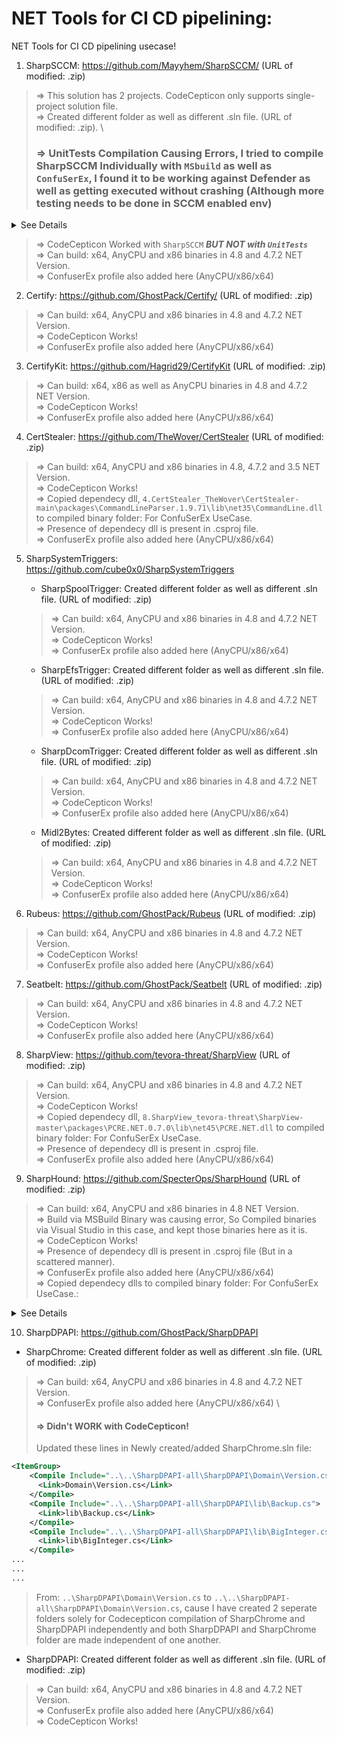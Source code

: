 # NET Tools for CI CD pipelining:

NET Tools for CI CD pipelining usecase!

1. SharpSCCM: https://github.com/Mayyhem/SharpSCCM/ (URL of modified: .zip)

> => This solution has 2 projects. CodeCepticon only supports single-project solution file. \
> => Created different folder as well as different .sln file. (URL of modified: .zip). \
> ### => UnitTests Compilation Causing Errors, I tried to compile SharpSCCM Individually with `MSbuild` as well as `ConfuSerEx`, I found it to be working against Defender as well as getting executed without crashing (Although more testing needs to be done in SCCM enabled env) 
> 
<details><summary>See Details</summary>

![image](https://github.com/user-attachments/assets/3008a056-7502-4ed4-a632-9d3cb6e65dad)

```powershell
PS C:\Users\soumy\Downloads> .\SharpSCCM.exe  get

  _______ _     _ _______  ______  _____  _______ _______ _______ _______
  |______ |_____| |_____| |_____/ |_____] |______ |       |       |  |  |
  ______| |     | |     | |    \_ |       ______| |______ |______ |  |  |    @_Mayyhem

Required command was not provided.

Description:
  A group of commands that fetch objects from SMS Providers via WMI, management points via HTTP(S), or domain controllers via LDAP

Usage:
  SharpSCCM get [command] [options]

Options:
  -sc, --site-code <site-code>  The three character site code (e.g., PS1) (default: the site code of the client running SharpSCCM)
  --debug                       Print debug messages for troubleshooting
  --no-banner                   Do not display banner in command output
  -?, -h, --help                Show help and usage information

Commands:
  admins                        Get information on SCCM administrators and security roles from an SMS Provider via WMI
                                  Permitted security roles:
                                    - Any (SMS Admins local group)
  applications                  Get information on applications from an SMS Provider via WMI
                                  Permitted security roles:
                                    - Full Administrator
                                    - Application Administrator
                                    - Application Author
                                    - Application Deployment Manager
                                    - Operating System Deployment Manager
                                    - Operations Administrator
                                    - Read-only Analyst
  classes                       Get a list of WMI classes from an SMS Provider
                                  Permitted security roles:
                                    - Any (SMS Admins local group)
  class-instances <wmi-class>   Get information on WMI class instances from an SMS Provider
                                  Permitted security roles:
                                    - ACLs are applied at the object class and instance level
  class-properties <wmi-class>  Get all properties of a specified WMI class from an SMS Provider
                                  Permitted security roles:
                                    - Any (SMS Admins local group)
  collections                   Get information on collections from an SMS Provider via WMI
                                  Permitted security roles:
                                    - Any (SMS Admins local group)
  collection-members            Get the members of a specified collection from an SMS Provider via WMI
                                  Permitted security roles:
                                    - Any (SMS Admins local group)
  collection-rules              Get the rules that are evaluated to add members to a collection from an SMS Provider via WMI
                                  Permitted security roles:
                                    - Any (SMS Admins local group)
  deployments                   Get information on deployments from an SMS Provider via WMI
                                  Permitted security roles:
                                    - Full Administrator
                                    - Application Administrator
                                    - Application Author
                                    - Application Deployment Manager
                                    - Operating System Deployment Manager
                                    - Operations Administrator
                                    - Read-only Analyst
  devices                       Get information on devices from an SMS Provider via WMI
                                  Permitted security roles:
                                    - Any (SMS Admins local group)
  primary-users                 Get information on primary users set for devices from an SMS Provider via WMI
                                  Permitted security roles:
                                    - Full Administrator
                                    - Application Administrator
                                    - Application Deployment Manager
                                    - Operations Administrator
                                    - Read-only Analyst
  resource-id                   Get the resourceID for a username or device from an SMS Provider via WMI
                                  Permitted security roles:
                                    - Any (SMS Admins local group)
  naa, secrets                  Request the machine policy from a management point via HTTP to obtain credentials for network access accounts, collection variables, and task
                                sequences
                                  Requirements:
                                    - Domain computer account credentials
                                        OR
                                    - Local Administrators group membership on a client
                                        OR
                                    - PXE certificate and media GUID (use -c and -m)
  site-info                     Get information about the site, including the site server name, from a domain controller via LDAP
  site-push-settings            Get automatic client push installation settings from an SMS Provider via WMI
                                  Permitted security roles:
                                    - Any (SMS Admins local group)
  software                      Query a management point for distribution point content locations
  users                         Get information on users from an SMS Provider via WMI
                                  Permitted security roles:
                                    - Any (SMS Admins local group)

[+] Completed execution in 00:00:00.1620716
PS C:\Users\soumy\Downloads> .\SharpSCCM.exe get collection-rules

  _______ _     _ _______  ______  _____  _______ _______ _______ _______
  |______ |_____| |_____| |_____/ |_____] |______ |       |       |  |  |
  ______| |     | |     | |    \_ |       ______| |______ |______ |  |  |    @_Mayyhem

[!] Please specify a collection Name (-n), CollectionID (-i), device Name (-d), user UniqueUserName (-u), or ResourceID (-r) to get applicable rules for
[+] Completed execution in 00:00:00.0946297
PS C:\Users\soumy\Downloads> .\SharpSCCM.exe local

  _______ _     _ _______  ______  _____  _______ _______ _______ _______
  |______ |_____| |_____| |_____/ |_____] |______ |       |       |  |  |
  ______| |     | |     | |    \_ |       ______| |______ |______ |  |  |    @_Mayyhem

Required command was not provided.

Description:
  A group of commands to interact with the local workstation/server

Usage:
  SharpSCCM local [command] [options]

Options:
  --debug         Print debug messages for troubleshooting
  --no-banner     Do not display banner in command output
  -?, -h, --help  Show help and usage information

Commands:
  classes                       Get a list of local WMI classes
  class-instances <wmi-class>   Get information on local WMI class instances
  class-properties <wmi-class>  Get all properties of a specified local WMI class
  client-info                   Get the client software version for the local host via WMI
  create-ccr <target>           Untested function to create a CCR that initiates client push installation to a specified target
                                  Requirements:
                                     - Local Administrators group membership on a primary site server
                                     - ConfigMgr 2003 or 2007
  grep <string-to-find> <path>  Search a specified file for a specified string
  push-logs                     Search for evidence of client push installation
  query <query>                 Execute a given WQL query on the local system
                                  Permitted security roles:
                                    - ACLs are applied at the object class and instance level
  naa, secrets                  Get policy secrets (e.g., network access accounts, task sequences, and collection variables) stored locally in the WMI repository
                                  Requirements:
                                     - Local Administrators group membership on a client
  site-info                     Get the current management point and site code for the local host via WMI
  triage                        Gather information about the site from local log files
  user-sid                      Get the hex SID for the current user

[+] Completed execution in 00:00:00.1553473
PS C:\Users\soumy\Downloads> .\SharpSCCM.exe local triage

  _______ _     _ _______  ______  _____  _______ _______ _______ _______
  |______ |_____| |_____| |_____/ |_____] |______ |       |       |  |  |
  ______| |     | |     | |    \_ |       ______| |______ |______ |  |  |    @_Mayyhem

[+] Client cache contents and permissions for the current user:
    Perms      Size  Date modified          Name
[!] Could not find file 'C:\Windows\ccmcache'.

[+] Searching logs for possible UNC paths:
[!] An unhandled exception of type System.Reflection.TargetInvocationException occurred: Exception has been thrown by the target of an invocation.
```
</details>

> => CodeCepticon Worked with `SharpSCCM` ***BUT NOT with `UnitTests`*** \
> => Can build: x64, AnyCPU and x86 binaries in 4.8 and 4.7.2 NET Version. \
> => ConfuserEx profile also added here (AnyCPU/x86/x64)

2. Certify: https://github.com/GhostPack/Certify/ (URL of modified: .zip)

> => Can build: x64, AnyCPU and x86 binaries in 4.8 and 4.7.2 NET Version. \
> => CodeCepticon Works! \
> => ConfuserEx profile also added here (AnyCPU/x86/x64)

3. CertifyKit: https://github.com/Hagrid29/CertifyKit (URL of modified: .zip)

> => Can build: x64, x86 as well as AnyCPU binaries in 4.8 and 4.7.2 NET Version. \
> => CodeCepticon Works! \
> => ConfuserEx profile also added here (AnyCPU/x86/x64)

4. CertStealer: https://github.com/TheWover/CertStealer (URL of modified: .zip)

> => Can build: x64, AnyCPU and x86 binaries in 4.8, 4.7.2 and 3.5 NET Version. \
> => CodeCepticon Works! \
> => Copied dependecy dll, `4.CertStealer_TheWover\CertStealer-main\packages\CommandLineParser.1.9.71\lib\net35\CommandLine.dll` to compiled binary folder: For ConfuSerEx UseCase. \
> => Presence of dependecy dll is present in .csproj file. \
> => ConfuserEx profile also added here (AnyCPU/x86/x64)

5. SharpSystemTriggers: https://github.com/cube0x0/SharpSystemTriggers
   - SharpSpoolTrigger: Created different folder as well as different .sln file. (URL of modified: .zip)
   > => Can build: x64, AnyCPU and x86 binaries in 4.8 and 4.7.2 NET Version. \
   > => CodeCepticon Works! \
   > => ConfuserEx profile also added here (AnyCPU/x86/x64)
   - SharpEfsTrigger: Created different folder as well as different .sln file. (URL of modified: .zip)
   > => Can build: x64, AnyCPU and x86 binaries in 4.8 and 4.7.2 NET Version. \
   > => CodeCepticon Works! \
   > => ConfuserEx profile also added here (AnyCPU/x86/x64)
   - SharpDcomTrigger: Created different folder as well as different .sln file. (URL of modified: .zip)
   > => Can build: x64, AnyCPU and x86 binaries in 4.8 and 4.7.2 NET Version. \
   > => CodeCepticon Works! \
   > => ConfuserEx profile also added here (AnyCPU/x86/x64)
   - Midl2Bytes: Created different folder as well as different .sln file. (URL of modified: .zip)
   > => Can build: x64, AnyCPU and x86 binaries in 4.8 and 4.7.2 NET Version. \
   > => CodeCepticon Works! \
   > => ConfuserEx profile also added here (AnyCPU/x86/x64)

6. Rubeus: https://github.com/GhostPack/Rubeus (URL of modified: .zip)
> => Can build: x64, AnyCPU and x86 binaries in 4.8 and 4.7.2 NET Version. \
> => CodeCepticon Works! \
> => ConfuserEx profile also added here (AnyCPU/x86/x64)

7. Seatbelt: https://github.com/GhostPack/Seatbelt (URL of modified: .zip)
> => Can build: x64, AnyCPU and x86 binaries in 4.8 and 4.7.2 NET Version. \
> => CodeCepticon Works! \
> => ConfuserEx profile also added here (AnyCPU/x86/x64)

8. SharpView: https://github.com/tevora-threat/SharpView (URL of modified: .zip)
> => Can build: x64, AnyCPU and x86 binaries in 4.8 and 4.7.2 NET Version. \
> => CodeCepticon Works! \
> => Copied dependecy dll, `8.SharpView_tevora-threat\SharpView-master\packages\PCRE.NET.0.7.0\lib\net45\PCRE.NET.dll` to compiled binary folder: For ConfuSerEx UseCase. \
> => Presence of dependecy dll is present in .csproj file. \
> => ConfuserEx profile also added here (AnyCPU/x86/x64)

9. SharpHound: https://github.com/SpecterOps/SharpHound (URL of modified: .zip)
> => Can build: x64, AnyCPU and x86 binaries in 4.8 NET Version. \
> => Build via MSBuild Binary was causing error, So Compiled binaries via Visual Studio in this case, and kept those binaries here as it is. \
> => CodeCepticon Works! \
> => Presence of dependecy dll is present in .csproj file (But in a scattered manner). \
> => ConfuserEx profile also added here (AnyCPU/x86/x64) \
> => Copied dependecy dlls to compiled binary folder: For ConfuSerEx UseCase.:
<details><summary>See Details</summary>

```markdown
=> ~\.nuget\packages\sharphoundcommon\4.2.2\lib\net472\SharpHoundCommonLib.dll


`[ERROR] Failed to resolve dependency of 'SharpHound.exe'.
Exception: dnlib.DotNet.AssemblyResolveException: Could not resolve assembly: Microsoft.Extensions.Logging.Abstractions, Version=`
# .\nuget.exe install Microsoft.Extensions.Logging.Abstractions -Version 8.0.0 -OutputDirectory .
=> .\9.SharpHound_SpecterOps\SharpHound-2.X\Microsoft.Extensions.Logging.Abstractions.8.0.0\lib\net462\Microsoft.Extensions.Logging.Abstractions.dll


`Exception: dnlib.DotNet.AssemblyResolveException: Could not resolve assembly: Microsoft.Bcl.AsyncInterfaces, Version=8.0.0.0, Culture=neutral, PublicKeyToken=cc7b13ffcd2ddd51`
# .\nuget.exe install Microsoft.Bcl.AsyncInterfaces -Version 8.0.0 -OutputDirectory .
=> .\Microsoft.Bcl.AsyncInterfaces.8.0.0\lib\net462\Microsoft.Bcl.AsyncInterfaces.dll


`[ERROR] Failed to resolve dependency of 'SharpHound.exe'.
Exception: dnlib.DotNet.AssemblyResolveException: Could not resolve assembly: System.Threading.Channels, Version=8.0.0.0, Culture=neutral, PublicKeyToken=cc7b13ffcd2ddd51`
# .\nuget.exe install System.Threading.Channels -Version 8.0.0 -OutputDirectory .
=> .\System.Threading.Channels.8.0.0\lib\net462\System.Threading.Channels.dll


`[ERROR] Failed to resolve dependency of 'SharpHound.exe'.
Exception: dnlib.DotNet.AssemblyResolveException: Could not resolve assembly: System.Threading.Tasks.Extensions, Version=4.2.0.1, Culture=neutral, PublicKeyToken=cc7b13ffcd2ddd51`
# Already downloaded before via previous installations of nuget
=> .\System.Threading.Tasks.Extensions.4.5.4\lib\net461\System.Threading.Tasks.Extensions.dll


`[ERROR] Failed to resolve dependency of 'SharpHound.exe'.
Exception: dnlib.DotNet.AssemblyResolveException: Could not resolve assembly: Newtonsoft.Json, Version=13.0.0.0, Culture=neutral, PublicKeyToken=30ad4fe6b2a6aeed`
# Already downloaded before via previous installations of nuget
=> ~\.nuget\packages\newtonsoft.json\13.0.1\lib\net45\Newtonsoft.Json.dll


`[ERROR] Failed to resolve dependency of 'SharpHound.exe'.
Exception: dnlib.DotNet.AssemblyResolveException: Could not resolve assembly: CommandLine, Version=2.8.0.0, Culture=neutral, PublicKeyToken=5a870481e358d379`
# Already downloaded before via previous installations of nuget
=> ~\.nuget\packages\commandlineparser\2.8.0\lib\net45\CommandLine.dll


`[ERROR] Failed to resolve dependency of 'SharpHound.exe'.
Exception: dnlib.DotNet.AssemblyResolveException: Could not resolve assembly: ICSharpCode.SharpZipLib, Version=1.3.3.11, Culture=neutral, PublicKeyToken=1b03e6acf1164f73`
# Already downloaded before via previous installations of nuget
=> ~\.nuget\packages\sharpziplib\1.3.3\lib\net45\ICSharpCode.SharpZipLib.dll
```
</details>

10. SharpDPAPI: https://github.com/GhostPack/SharpDPAPI
   - SharpChrome: Created different folder as well as different .sln file. (URL of modified: .zip)
   > => Can build: x64, AnyCPU and x86 binaries in 4.8 and 4.7.2 NET Version. \
   > => ConfuserEx profile also added here (AnyCPU/x86/x64) \
   > #### => Didn't WORK with CodeCepticon!
> Updated these lines in Newly created/added SharpChrome.sln file:
```xml
<ItemGroup>
    <Compile Include="..\..\SharpDPAPI-all\SharpDPAPI\Domain\Version.cs">
      <Link>Domain\Version.cs</Link>
    </Compile>
    <Compile Include="..\..\SharpDPAPI-all\SharpDPAPI\lib\Backup.cs">
      <Link>lib\Backup.cs</Link>
    </Compile>
    <Compile Include="..\..\SharpDPAPI-all\SharpDPAPI\lib\BigInteger.cs">
      <Link>lib\BigInteger.cs</Link>
    </Compile>
...
...
...
```
> From: `..\SharpDPAPI\Domain\Version.cs` to `..\..\SharpDPAPI-all\SharpDPAPI\Domain\Version.cs`, cause I have created 2 seperate folders solely for Codecepticon compilation of SharpChrome and SharpDPAPI independently and both SharpDPAPI and SharpChrome folder are made independent of one another.
   - SharpDPAPI: Created different folder as well as different .sln file. (URL of modified: .zip)
   > => Can build: x64, AnyCPU and x86 binaries in 4.8 and 4.7.2 NET Version. \
   > => ConfuserEx profile also added here (AnyCPU/x86/x64) \
   > => CodeCepticon Works!

